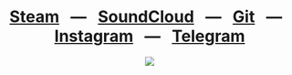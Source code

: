 <div align="center">
    <h1>
        <a href="https://steamcommunity.com/id/lzrdblzzrd"><b>Steam</b></a>
        &nbsp;&nbsp;&mdash;&nbsp;&nbsp;
        <a href="https://soundcloud.com/lzrdblzzrd"><b>SoundCloud</b></a>
        &nbsp;&nbsp;&mdash;&nbsp;&nbsp;
        <a href="https://git.lzrdblzzrd.xyz/lzrdblzzrd"><b>Git</b></a>
        &nbsp;&nbsp;&mdash;&nbsp;&nbsp;
        <a href="https://www.instagram.com/lzrdblzzrd"><b>Instagram</b></a>
        &nbsp;&nbsp;&mdash;&nbsp;&nbsp;
        <a href="https://t.me/lzrdblzzrd"><b>Telegram</b></a>
    </h1>
    <a href="https://lzrdblzzrd.xyz"><img src="https://count.getloli.com/get/@lzrdblzzrd?theme=rule34" /></a>
</div>

